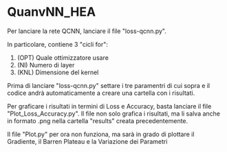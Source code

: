 # QuanvNN_HEA
Per lanciare la rete QCNN, lanciare il file "loss-qcnn.py". 

In particolare, contiene 3 "cicli for":

1) (OPT) Quale ottimizzatore usare
2) (Nl)  Numero di layer
2) (KNL) Dimensione del kernel 
   
Prima di lanciare "loss-qcnn.py" settare i tre paramentri di cui sopra e il codice andrà automaticamente a creare una cartella con i risultati. 

Per graficare i risultati in termini di Loss e Accuracy, basta lanciare il file "Plot_Loss_Accuracy.py". 
Il file non solo grafica i risultati, ma li salva anche in formato .png nella cartella "results" creata precedentemente. 

Il file "Plot.py" per ora non funziona, ma sarà in grado di plottare il Gradiente, il Barren Plateau e la Variazione dei Parametri 
